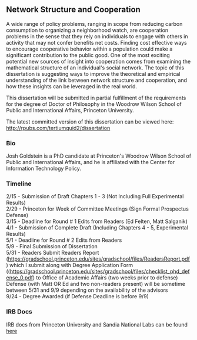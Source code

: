 ## Network Structure and Cooperation

A wide range of policy problems, ranging in scope from reducing carbon consumption to organizing a neighborhood watch, are cooperation problems in the sense that they rely on individuals to engage with others in activity that may not confer benefits net costs. Finding cost effective ways to encourage cooperative behavior within a population could make a significant contribution to the public good. One of the most exciting potential new sources of insight into cooperation comes from examining the mathematical structure of an individual's social network. The topic of this dissertation is suggesting ways to improve the theoretical and empirical understanding of the link between network structure and cooperation, and how these insights can be leveraged in the real world. 

This dissertation will be submitted in partial fulfillment of the requirements for the degree of Doctor of Philosophy in the Woodrow Wilson School of Public and International Affairs, Princeton University.

The latest committed version of this dissertation can be viewed here: http://rpubs.com/tertiumquid2/dissertation

### Bio

Josh Goldstein is a PhD candidate at Princeton's Woodrow Wilson School of Public and International Affairs, and he is affiliated with the Center for Information Technology Policy.

### Timeline

2/15 -  Submission of Draft Chapters 1 - 3 (Not Including Full Experimental Results)  
2/29   -  Princeton for Week of Committee Meetings (Sign Formal Prospectus Defense)  
3/15 -  Deadline for Round # 1 Edits from Readers (Ed Felten, Matt Salganik)  
4/1   -  Submission of Complete Draft (Including Chapters 4 - 5, Experimental Results)  
5/1   -  Deadline for Round # 2 Edits from Readers  
5/9   - Final Submission of Dissertation  
5/31 - Readers Submit Readers Report (https://gradschool.princeton.edu/sites/gradschool/files/ReadersReport.pdf) which I submit along with Degree Application Form ((https://gradschool.princeton.edu/sites/gradschool/files/checklist_phd_defense_0.pdf) to Office of Academic Affairs (two weeks prior to defense)  
Defense (with Matt OR Ed and two non-readers present) will be sometime between 5/31 and 9/9 depending on the availability of the advisors  
9/24 - Degree Awarded (if Defense Deadline is before 9/9)  

### IRB Docs

IRB docs from Princeton University and Sandia National Labs can be found [here](https://drive.google.com/open?id=0B6tvgUR2lfHKc01BLW9qM3Babk0)
